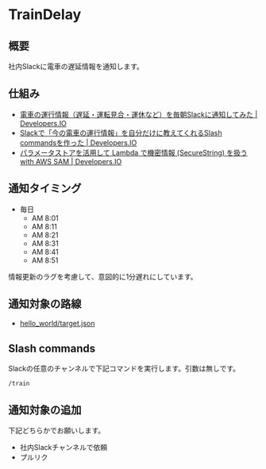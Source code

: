 # TrainDelay

## 概要

社内Slackに電車の遅延情報を通知します。

## 仕組み

* [電車の運行情報（遅延・運転見合・運休など）を毎朝Slackに通知してみた | Developers.IO](https://dev.classmethod.jp/cloud/aws/notify-slack-train-delay/)
* [Slackで「今の電車の運行情報」を自分だけに教えてくれるSlash commandsを作った | Developers.IO](https://dev.classmethod.jp/cloud/aws/slash-commands-train-delay/)
* [パラメータストアを活用して Lambda で機密情報 (SecureString) を扱う with AWS SAM | Developers.IO](https://dev.classmethod.jp/cloud/aws/secure-string-with-lambda-using-parameter-store/)

## 通知タイミング

* 毎日
  * AM 8:01
  * AM 8:11
  * AM 8:21
  * AM 8:31
  * AM 8:41
  * AM 8:51

情報更新のラグを考慮して、意図的に1分遅れにしています。

## 通知対象の路線

* [hello_world/target.json](https://github.com/cm-fujii/NotifyTrainDelay/blob/master/hello_world/target.json)

## Slash commands

Slackの任意のチャンネルで下記コマンドを実行します。引数は無しです。

```text
/train
```

## 通知対象の追加

下記どちらかでお願いします。

* 社内Slackチャンネルで依頼
* プルリク

